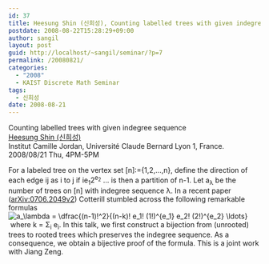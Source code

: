 ```yaml
---
id: 37
title: Heesung Shin (신희성), Counting labelled trees with given indegree sequence
postdate: 2008-08-22T15:28:29+09:00
author: sangil
layout: post
guid: http://localhost/~sangil/seminar/?p=7
permalink: /20080821/
categories:
  - "2008"
  - KAIST Discrete Math Seminar
tags:
  - 신희성
date: 2008-08-21
---
```

<div class="talk">
  Counting labelled trees with given indegree sequence
</div>

<div class="speaker">
  <a href="http://math.univ-lyon1.fr/~hshin">Heesung Shin (신희성)</a><br />Institut Camille Jordan, Université Claude Bernard Lyon 1, France.
</div>

<div class="date">
  2008/08/21 Thu, 4PM-5PM
</div>

<div class="abstract">
  <p>
    For a labeled tree on the vertex set [n]:={1,2,&#8230;,n}, define the direction of each edge ij as i to j if i<j. The indegree sequence λ=1<sup>e<sub>1</sub></sup>2<sup>e<sub>2</sub></sup> &#8230; is then a partition of n-1. Let a<sub>λ</sub> be the number of trees on [n] with indegree sequence λ. In a recent paper (<a href="http://arxiv.org/abs/0706.2049v2">arXiv:0706.2049v2</a>) Cotterill stumbled across the following remarkable formulas <img src='http://s0.wp.com/latex.php?latex=a_%5Clambda+%3D+%5Cdfrac%7B%28n-1%29%21%5E2%7D%7B%28n-k%29%21+e_1%21+%281%21%29%5E%7Be_1%7D+e_2%21+%282%21%29%5E%7Be_2%7D+%5Cldots%7D&#038;bg=ffffff&#038;fg=000000&#038;s=0' alt='a_\lambda = \dfrac{(n-1)!^2}{(n-k)! e_1! (1!)^{e_1} e_2! (2!)^{e_2} \ldots}' title='a_\lambda = \dfrac{(n-1)!^2}{(n-k)! e_1! (1!)^{e_1} e_2! (2!)^{e_2} \ldots}' class='latex' /> where k = Σ<sub>i</sub> e<sub>i</sub>. In this talk, we first construct a bijection from (unrooted) trees to rooted trees which preserves the indegree sequence. As a consequence, we obtain a bijective proof of the formula. This is a joint work with Jiang Zeng.</div>